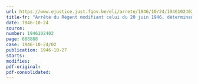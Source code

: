 ```yaml
---
url: https://www.ejustice.just.fgov.be/eli/arrete/1946/10/24/1946102402/justel
title-fr: "Arrêté du Régent modifiant celui du 20 juin 1946, déterminant la composition et le fonctionnement des cabinets ministériels (Abrogé par ADR 12-04-1950, art. 5)"
date: 1946-10-24
source:
number: 1946102402
page: 888888
case: 1946-10-24/02
publication: 1946-10-27
starts:
modifies:
pdf-original:
pdf-consolidated:
---
```



